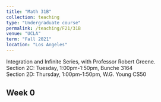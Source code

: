```yaml
---
title: "Math 31B"
collection: teaching
type: "Undergraduate course"
permalink: /teaching/F21/31B
venue: "UCLA"
term: "Fall 2021"
location: "Los Angeles"
---
```


Integration and Infinite Series, with Professor Robert Greene. \
Section 2C: Tuesday, 1:00pm-1:50pm, Bunche 3164 \
Section 2D: Thursday, 1:00pm-1:50pm, W.G. Young CS50

## Week 0
